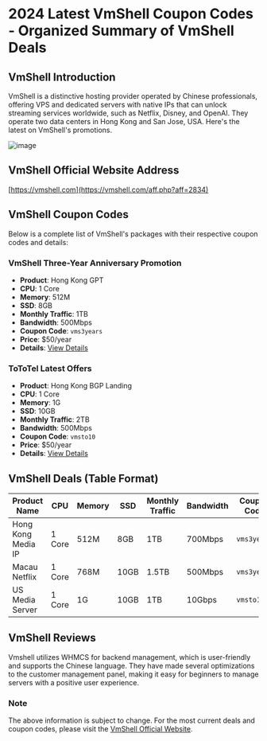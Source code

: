 # 2024 Latest VmShell Coupon Codes - Organized Summary of VmShell Deals

## VmShell Introduction
VmShell is a distinctive hosting provider operated by Chinese professionals, offering VPS and dedicated servers with native IPs that can unlock streaming services worldwide, such as Netflix, Disney, and OpenAI. They operate two data centers in Hong Kong and San Jose, USA. Here's the latest on VmShell's promotions.

![image](https://github.com/valdessalvador25/VmShell/assets/167611932/e0d08481-ad03-438d-80dd-39b48b45be7e)

## VmShell Official Website Address
[https://vmshell.com](https://vmshell.com/aff.php?aff=2834)

## VmShell Coupon Codes
Below is a complete list of VmShell's packages with their respective coupon codes and details:

### VmShell Three-Year Anniversary Promotion
- **Product**: Hong Kong GPT
- **CPU**: 1 Core
- **Memory**: 512M
- **SSD**: 8GB
- **Monthly Traffic**: 1TB
- **Bandwidth**: 500Mbps
- **Coupon Code**: `vms3years`
- **Price**: $50/year
- **Details**: [View Details](https://vmshell.com/aff.php?aff=2834&pid=5)

### ToToTel Latest Offers
- **Product**: Hong Kong BGP Landing
- **CPU**: 1 Core
- **Memory**: 1G
- **SSD**: 10GB
- **Monthly Traffic**: 2TB
- **Bandwidth**: 500Mbps
- **Coupon Code**: `vmsto10`
- **Price**: $50/year
- **Details**: [View Details](https://portal.tototel.com/aff.php?aff=128&pid=9)

## VmShell Deals (Table Format)
| Product Name | CPU | Memory | SSD | Monthly Traffic | Bandwidth | Coupon Code | Price | Details |
| --- | --- | --- | --- | --- | --- | --- | --- | --- |
| Hong Kong Media IP | 1 Core | 512M | 8GB | 1TB | 700Mbps | `vms3years` | $72/year | [View Details](https://vmshell.com/aff.php?aff=2834&pid=7) |
| Macau Netflix | 1 Core | 768M | 10GB | 1.5TB | 500Mbps | `vms3years` | $64/year | [View Details](https://vmshell.com/aff.php?aff=2834&pid=13) |
| US Media Server | 1 Core | 1G | 10GB | 1TB | 10Gbps | `vmsto10` | $64/year | [View Details](https://portal.tototel.com/aff.php?aff=128&pid=5) |

## VmShell Reviews
Vmshell utilizes WHMCS for backend management, which is user-friendly and supports the Chinese language. They have made several optimizations to the customer management panel, making it easy for beginners to manage servers with a positive user experience.

### Note
The above information is subject to change. For the most current deals and coupon codes, please visit the [VmShell Official Website](https://vmshell.com/aff.php?aff=2834).
